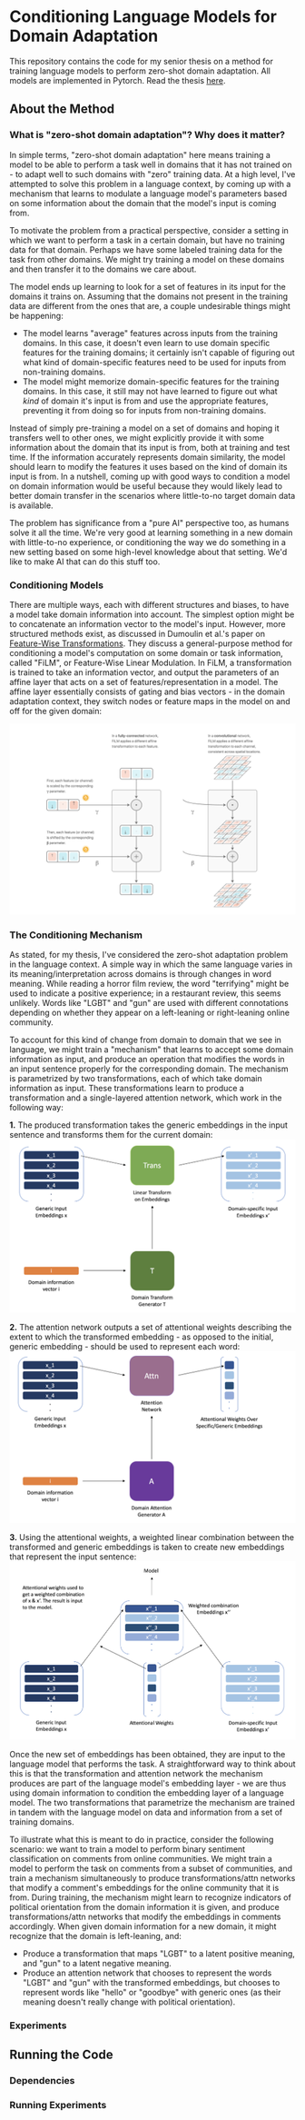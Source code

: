 # Conditioning Language Models for Domain Adaptation

This repository contains the code for my senior thesis on a method for training language models to perform zero-shot domain adaptation. All models are implemented in Pytorch. Read the thesis [here](https://www.dropbox.com/s/qu3k4m6lou60u5b/Thesis_Final_Report.pdf?dl=0).

## About the Method

### What is "zero-shot domain adaptation"? Why does it matter?

In simple terms, "zero-shot domain adaptation" here means training a model to be able to perform a task well in domains that it has not trained on - to adapt well to such domains with "zero" training data. At a high level, I've attempted to solve this problem in a language context, by coming up with a mechanism that learns to modulate a language model's parameters based on some information about the domain that the model's input is coming from.

To motivate the problem from a practical perspective, consider a setting in which we want to perform a task in a certain domain, but have no training data for that domain. Perhaps we have some labeled training data for the task from other domains. We might try training a model on these domains and then transfer it to the domains we care about.

The model ends up learning to look for a set of features in its input for the domains it trains on. Assuming that the domains not present in the training data are different from the ones that are, a couple undesirable things might be happening:
- The model learns "average" features across inputs from the training domains. In this case, it doesn't even learn to use domain specific features for the training domains; it certainly isn't capable of figuring out what kind of domain-specific features need to be used for inputs from non-training domains. 
- The model might memorize domain-specific features for the training domains. In this case, it still may not have learned to figure out what *kind* of domain it's input is from and use the appropriate features, preventing it from doing so for inputs from non-training domains.

Instead of simply pre-training a model on a set of domains and hoping it transfers well to other ones, we might explicitly provide it with some information about the domain that its input is from, both at training and test time. If the information accurately represents domain similarity, the model should learn to modify the features it uses based on the kind of domain its input is from. In a nutshell, coming up with good ways to condition a model on domain information would be useful because they would likely lead to better domain transfer in the scenarios where little-to-no target domain data is available. 

The problem has significance from a "pure AI" perspective too, as humans solve it all the time. We're very good at learning something in a new domain with little-to-no experience, or conditioning the way we do something in a new setting based on some high-level knowledge about that setting. We'd like to make AI that can do this stuff too. 

### Conditioning Models

There are multiple ways, each with different structures and biases, to have a model take domain information into account. The simplest option might be to concatenate an information vector to the model's input. However, more structured methods exist, as discussed in Dumoulin et al.'s paper on [Feature-Wise Transformations](https://distill.pub/2018/feature-wise-transformations/). They discuss a general-purpose method for conditioning a model's computation on some domain or task information, called "FiLM", or Feature-Wise Linear Modulation. In FiLM, a transformation is trained to take an information vector, and output the parameters of an affine layer that acts on a set of features/representation in a model. The affine layer essentially consists of gating and bias vectors - in the domain adaptation context, they switch nodes or feature maps in the model on and off for the given domain:

![FiLM](images/Film3.png)

### The Conditioning Mechanism

As stated, for my thesis, I've considered the zero-shot adaptation problem in the language context. A simple way in which the same language varies in its meaning/interpretation across domains is through changes in word meaning. While reading a horror film review, the word "terrifying" might be used to indicate a positive experience; in a restaurant review, this seems unlikely. Words like "LGBT" and "gun" are used with different connotations depending on whether they appear on a left-leaning or right-leaning online community. 

To account for this kind of change from domain to domain that we see in language, we might train a "mechanism" that learns to accept some domain information as input, and produce an operation that modifies the words in an input sentence properly for the corresponding domain. The mechanism is parametrized by two transformations, each of which take domain information as input. These transformations learn to produce a transformation and a single-layered attention network, which work in the following way:

**1.** The produced transformation takes the generic embeddings in the input sentence and transforms them for the current domain:
![Mechanism Transformation](images/Mech1.png)

**2.** The attention network outputs a set of attentional weights describing the extent to which the transformed embedding - as opposed to the initial, generic embedding - should be used to represent each word:
![Attention Network](images/Mech2.png)

**3.** Using the attentional weights, a weighted linear combination between the transformed and generic embeddings is taken to create new embeddings that represent the input sentence:
![Weighted Combination](images/Mech3.png)

Once the new set of embeddings has been obtained, they are input to the language model that performs the task. A straightforward way to think about this is that the transformation and attention network the mechanism produces are part of the language model's embedding layer - we are thus using domain information to condition the embedding layer of a language model. The two transformations that parametrize the mechanism are trained in tandem with the language model on data and information from a set of training domains.

To illustrate what this is meant to do in practice, consider the following scenario: we want to train a model to perform binary sentiment classification on comments from online communities. We might train a model to perform the task on comments from a subset of communities, and train a mechanism simultaneously to produce transformations/attn networks that modify a comment's embeddings for the online community that it is from. During training, the mechanism might learn to recognize indicators of political orientation from the domain information it is given, and produce transformations/attn networks that modify the embeddings in comments accordingly. When given domain information for a new domain, it might recognize that the domain is left-leaning, and: 
- Produce a transformation that maps "LGBT" to a latent positive meaning, and "gun" to a latent negative meaning.
- Produce an attention network that chooses to represent the words "LGBT" and "gun" with the transformed embeddings, but chooses to represent words like "hello" or "goodbye" with generic ones (as their meaning doesn't really change with political orientation). 

### Experiments

## Running the Code

### Dependencies

### Running Experiments
